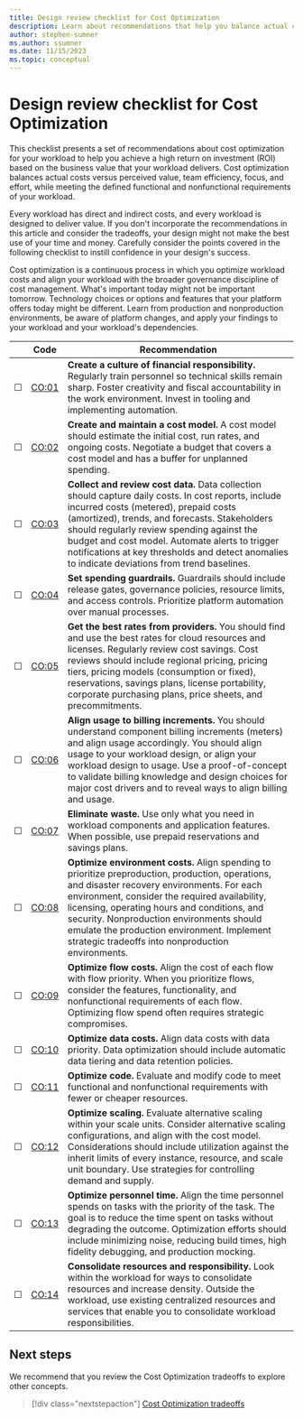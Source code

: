 ```yaml
---
title: Design review checklist for Cost Optimization 
description: Learn about recommendations that help you balance actual costs versus perceived value, team efficiency, focus, effort, and help you meet your requirements.
author: stephen-sumner 
ms.author: ssumner 
ms.date: 11/15/2023 
ms.topic: conceptual
---
```

# Design review checklist for Cost Optimization

This checklist presents a set of recommendations about cost optimization for your workload to help you achieve a high return on investment (ROI) based on the business value that your workload delivers. Cost optimization balances actual costs versus perceived value, team efficiency, focus, and effort, while meeting the defined functional and nonfunctional requirements of your workload.

Every workload has direct and indirect costs, and every workload is designed to deliver value. If you don't incorporate the recommendations in this article and consider the tradeoffs, your design might not make the best use of your time and money. Carefully consider the points covered in the following checklist to instill confidence in your design's success.

Cost optimization is a continuous process in which you optimize workload costs and align your workload with the broader governance discipline of cost management. What's important today might not be important tomorrow. Technology choices or options and features that your platform offers today might be different. Learn from production and nonproduction environments, be aware of platform changes, and apply your findings to your workload and your workload's dependencies.

|&nbsp; | Code  |Recommendation |
|---|---|---|
| &#9744; | [CO:01](create-culture-financial-responsibility.md) | **Create a culture of financial responsibility.** Regularly train personnel so technical skills remain sharp. Foster creativity and fiscal accountability in the work environment. Invest in tooling and implementing automation.|
| &#9744; | [CO:02](cost-model.md) | **Create and maintain a cost model.** A cost model should estimate the initial cost, run rates, and ongoing costs. Negotiate a budget that covers a cost model and has a buffer for unplanned spending.|
| &#9744; | [CO:03](collect-review-cost-data.md) | **Collect and review cost data.** Data collection should capture daily costs. In cost reports, include incurred costs (metered), prepaid costs (amortized), trends, and forecasts. Stakeholders should regularly review spending against the budget and cost model. Automate alerts to trigger notifications at key thresholds and detect anomalies to indicate deviations from trend baselines. |
| &#9744; | [CO:04](set-spending-guardrails.md) | **Set spending guardrails.** Guardrails should include release gates, governance policies, resource limits, and access controls. Prioritize platform automation over manual processes. |
| &#9744; | [CO:05](get-best-rates.md) | **Get the best rates from providers.** You should find and use the best rates for cloud resources and licenses. Regularly review cost savings. Cost reviews should include regional pricing, pricing tiers, pricing models (consumption or fixed), reservations, savings plans, license portability, corporate purchasing plans, price sheets, and precommitments.|
| &#9744; | [CO:06](align-usage-to-billing-increments.md)| **Align usage to billing increments.** You should understand component billing increments (meters) and align usage accordingly. You should align usage to your workload design, or align your workload design to usage. Use a proof-of-concept to validate billing knowledge and design choices for major cost drivers and to reveal ways to align billing and usage.|
| &#9744; | [CO:07](eliminate-waste.md) | **Eliminate waste.** Use only what you need in workload components and application features. When possible, use prepaid reservations and savings plans. |
| &#9744; | [CO:08](optimize-environment-costs.md) | **Optimize environment costs.** Align spending to prioritize preproduction, production, operations, and disaster recovery environments. For each environment, consider the required availability, licensing, operating hours and conditions, and security. Nonproduction environments should emulate the production environment. Implement strategic tradeoffs into nonproduction environments.|
| &#9744; | [CO:09](optimize-flow-costs.md) | **Optimize flow costs.** Align the cost of each flow with flow priority. When you prioritize flows, consider the features, functionality, and nonfunctional requirements of each flow. Optimizing flow spend often requires strategic compromises.|
| &#9744; | [CO:10](optimize-data-costs.md) | **Optimize data costs.** Align data costs with data priority. Data optimization should include automatic data tiering and data retention policies.|
| &#9744; | [CO:11](optimize-code.md) | **Optimize code.** Evaluate and modify code to meet functional and nonfunctional requirements with fewer or cheaper resources. |
| &#9744; | [CO:12](optimize-scaling.md) | **Optimize scaling.** Evaluate alternative scaling within your scale units. Consider alternative scaling configurations, and align with the cost model. Considerations should include utilization against the inherit limits of every instance, resource, and scale unit boundary. Use strategies for controlling demand and supply. |
| &#9744; | [CO:13](optimize-personnel-time.md) | **Optimize personnel time.** Align the time personnel spends on tasks with the priority of the task. The goal is to reduce the time spent on tasks without degrading the outcome. Optimization efforts should include minimizing noise, reducing build times, high fidelity debugging, and production mocking.|
| &#9744; | [CO:14](consolidation.md) | **Consolidate resources and responsibility.** Look within the workload for ways to consolidate resources and increase density. Outside the workload, use existing centralized resources and services that enable you to consolidate workload responsibilities.|

## Next steps

We recommend that you review the Cost Optimization tradeoffs to explore other concepts.

> [!div class="nextstepaction"]
> [Cost Optimization tradeoffs](tradeoffs.md)
